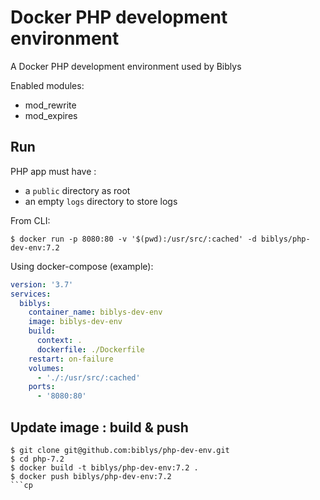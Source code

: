 # Docker PHP development environment

A Docker PHP development environment used by Biblys

Enabled modules:
- mod_rewrite
- mod_expires

## Run

PHP app must have :
- a `public` directory as root
- an empty `logs` directory to store logs

From CLI:

```console
$ docker run -p 8080:80 -v '$(pwd):/usr/src/:cached' -d biblys/php-dev-env:7.2
```

Using docker-compose (example):

```yaml
version: '3.7'
services:
  biblys:
    container_name: biblys-dev-env
    image: biblys-dev-env
    build:
      context: .
      dockerfile: ./Dockerfile
    restart: on-failure
    volumes:
      - './:/usr/src/:cached'
    ports:
      - '8080:80'
```

## Update image : build & push

```console
$ git clone git@github.com:biblys/php-dev-env.git
$ cd php-7.2
$ docker build -t biblys/php-dev-env:7.2 .
$ docker push biblys/php-dev-env:7.2
```cp
